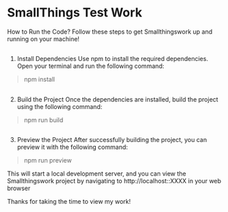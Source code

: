 # SmallThings Test Work
How to Run the Code?
Follow these steps to get Smallthingswork up and running on your machine!

##
1. Install Dependencies
Use npm to install the required dependencies. Open your terminal and run the following command:

> npm install

##
2. Build the Project
Once the dependencies are installed, build the project using the following command:

> npm run build
> 
##
3. Preview the Project
After successfully building the project, you can preview it with the following command:

> npm run preview

This will start a local development server, and you can view the Smallthingswork project by navigating to 
http://localhost::XXXX in your web browser

Thanks for taking the time to view my work!
